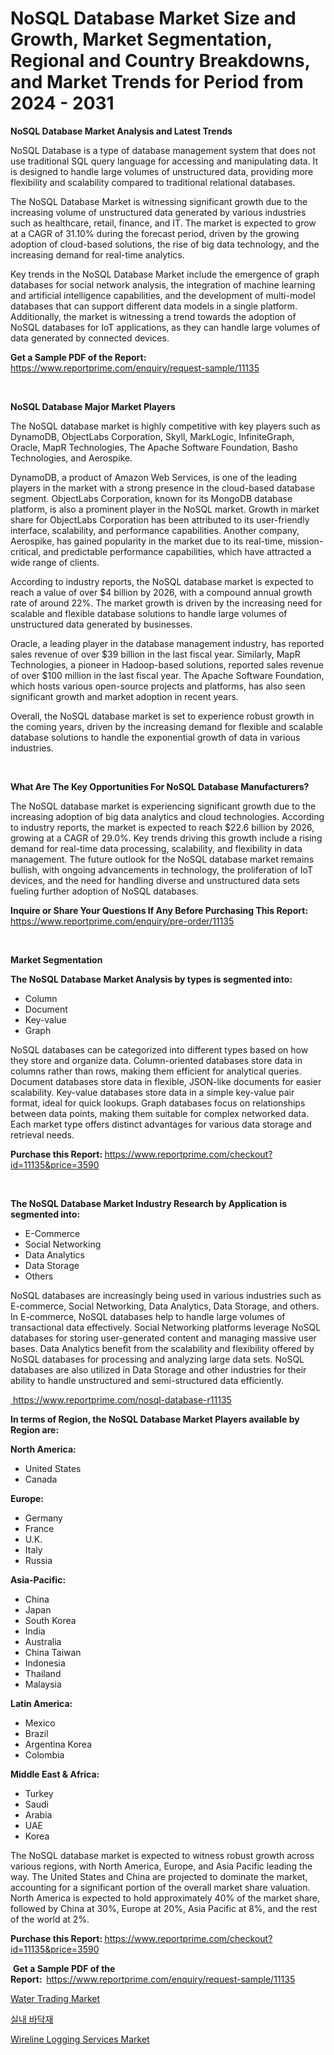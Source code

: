 <p><h1>NoSQL Database Market Size and Growth, Market Segmentation, Regional and Country Breakdowns, and Market Trends for Period from 2024 -  2031</h1></p><p><strong>NoSQL Database Market Analysis and Latest Trends</strong></p>
<p><p>NoSQL Database is a type of database management system that does not use traditional SQL query language for accessing and manipulating data. It is designed to handle large volumes of unstructured data, providing more flexibility and scalability compared to traditional relational databases.</p><p>The NoSQL Database Market is witnessing significant growth due to the increasing volume of unstructured data generated by various industries such as healthcare, retail, finance, and IT. The market is expected to grow at a CAGR of 31.10% during the forecast period, driven by the growing adoption of cloud-based solutions, the rise of big data technology, and the increasing demand for real-time analytics.</p><p>Key trends in the NoSQL Database Market include the emergence of graph databases for social network analysis, the integration of machine learning and artificial intelligence capabilities, and the development of multi-model databases that can support different data models in a single platform. Additionally, the market is witnessing a trend towards the adoption of NoSQL databases for IoT applications, as they can handle large volumes of data generated by connected devices.</p></p>
<p><strong>Get a Sample PDF of the Report:&nbsp;</strong> <a href="https://www.reportprime.com/enquiry/request-sample/11135">https://www.reportprime.com/enquiry/request-sample/11135</a></p>
<p>&nbsp;</p>
<p><strong>NoSQL Database Major Market Players</strong></p>
<p><p>The NoSQL database market is highly competitive with key players such as DynamoDB, ObjectLabs Corporation, Skyll, MarkLogic, InfiniteGraph, Oracle, MapR Technologies, The Apache Software Foundation, Basho Technologies, and Aerospike. </p><p>DynamoDB, a product of Amazon Web Services, is one of the leading players in the market with a strong presence in the cloud-based database segment. ObjectLabs Corporation, known for its MongoDB database platform, is also a prominent player in the NoSQL market. Growth in market share for ObjectLabs Corporation has been attributed to its user-friendly interface, scalability, and performance capabilities. Another company, Aerospike, has gained popularity in the market due to its real-time, mission-critical, and predictable performance capabilities, which have attracted a wide range of clients.</p><p>According to industry reports, the NoSQL database market is expected to reach a value of over $4 billion by 2026, with a compound annual growth rate of around 22%. The market growth is driven by the increasing need for scalable and flexible database solutions to handle large volumes of unstructured data generated by businesses.</p><p>Oracle, a leading player in the database management industry, has reported sales revenue of over $39 billion in the last fiscal year. Similarly, MapR Technologies, a pioneer in Hadoop-based solutions, reported sales revenue of over $100 million in the last fiscal year. The Apache Software Foundation, which hosts various open-source projects and platforms, has also seen significant growth and market adoption in recent years.</p><p>Overall, the NoSQL database market is set to experience robust growth in the coming years, driven by the increasing demand for flexible and scalable database solutions to handle the exponential growth of data in various industries.</p></p>
<p>&nbsp;</p>
<p><strong>What Are The Key Opportunities For NoSQL Database Manufacturers?</strong></p>
<p><p>The NoSQL database market is experiencing significant growth due to the increasing adoption of big data analytics and cloud technologies. According to industry reports, the market is expected to reach $22.6 billion by 2026, growing at a CAGR of 29.0%. Key trends driving this growth include a rising demand for real-time data processing, scalability, and flexibility in data management. The future outlook for the NoSQL database market remains bullish, with ongoing advancements in technology, the proliferation of IoT devices, and the need for handling diverse and unstructured data sets fueling further adoption of NoSQL databases.</p></p>
<p><strong>Inquire or Share Your Questions If Any Before Purchasing This Report:</strong> <a href="https://www.reportprime.com/enquiry/pre-order/11135">https://www.reportprime.com/enquiry/pre-order/11135</a></p>
<p>&nbsp;</p>
<p><strong>Market Segmentation</strong></p>
<p><strong>The NoSQL Database Market Analysis by types is segmented into:</strong></p>
<p><ul><li>Column</li><li>Document</li><li>Key-value</li><li>Graph</li></ul></p>
<p><p>NoSQL databases can be categorized into different types based on how they store and organize data. Column-oriented databases store data in columns rather than rows, making them efficient for analytical queries. Document databases store data in flexible, JSON-like documents for easier scalability. Key-value databases store data in a simple key-value pair format, ideal for quick lookups. Graph databases focus on relationships between data points, making them suitable for complex networked data. Each market type offers distinct advantages for various data storage and retrieval needs.</p></p>
<p><strong>Purchase this Report:&nbsp;</strong><a href="https://www.reportprime.com/checkout?id=11135&price=3590">https://www.reportprime.com/checkout?id=11135&price=3590</a></p>
<p>&nbsp;</p>
<p><strong>The NoSQL Database Market Industry Research by Application is segmented into:</strong></p>
<p><ul><li>E-Commerce</li><li>Social Networking</li><li>Data Analytics</li><li>Data Storage</li><li>Others</li></ul></p>
<p><p>NoSQL databases are increasingly being used in various industries such as E-commerce, Social Networking, Data Analytics, Data Storage, and others. In E-commerce, NoSQL databases help to handle large volumes of transactional data effectively. Social Networking platforms leverage NoSQL databases for storing user-generated content and managing massive user bases. Data Analytics benefit from the scalability and flexibility offered by NoSQL databases for processing and analyzing large data sets. NoSQL databases are also utilized in Data Storage and other industries for their ability to handle unstructured and semi-structured data efficiently.</p></p>
<p><a href="https://www.reportprime.com/nosql-database-r11135">&nbsp;https://www.reportprime.com/nosql-database-r11135</a></p>
<p><strong>In terms of Region, the NoSQL Database Market Players available by Region are:</strong></p>
<p>
    <p> <strong> North America: </strong>
        <ul>
            <li>United States</li>
            <li>Canada</li>
        </ul>
        </p> 
    <p> <strong> Europe: </strong>
        <ul>
            <li>Germany</li>
            <li>France</li>
            <li>U.K.</li>
            <li>Italy</li>
            <li>Russia</li>
        </ul>
        </p> 
    <p> <strong> Asia-Pacific: </strong>
        <ul>
            <li>China</li>
            <li>Japan</li>
            <li>South Korea</li>
            <li>India</li>
            <li>Australia</li>
            <li>China Taiwan</li>
            <li>Indonesia</li>
            <li>Thailand</li>
            <li>Malaysia</li>
        </ul>
        </p> 
    <p> <strong> Latin America: </strong>
        <ul>
            <li>Mexico</li>
            <li>Brazil</li>
            <li>Argentina Korea</li>
            <li>Colombia</li>
        </ul>
        </p> 
    <p> <strong> Middle East & Africa: </strong>
        <ul>
            <li>Turkey</li>
            <li>Saudi</li>
            <li>Arabia</li>
            <li>UAE</li>
            <li>Korea</li>
        </ul>
    </p>
    </p>
<p><p>The NoSQL database market is expected to witness robust growth across various regions, with North America, Europe, and Asia Pacific leading the way. The United States and China are projected to dominate the market, accounting for a significant portion of the overall market share valuation. North America is expected to hold approximately 40% of the market share, followed by China at 30%, Europe at 20%, Asia Pacific at 8%, and the rest of the world at 2%.</p></p>
<p><strong>Purchase this Report: </strong><a href="https://www.reportprime.com/checkout?id=11135&price=3590">https://www.reportprime.com/checkout?id=11135&price=3590</a></p>
<p>&nbsp;<strong>Get a Sample PDF of the Report:&nbsp;&nbsp;</strong><a href="https://www.reportprime.com/enquiry/request-sample/11135">https://www.reportprime.com/enquiry/request-sample/11135</a></p>
<p><strong></strong></p>
<p><p><a href="https://github.com/nancykennedykellievqfqt2/Market-Research-Report-List-2/blob/main/water-trading-market.md">Water Trading Market</a></p><p><a href="https://github.com/JonHarrtis67676y/Market-Research-Report-List-1/blob/main/536398123754.md">실내 바닥재</a></p><p><a href="https://github.com/seekum/Market-Research-Report-List-2/blob/main/wireline-logging-services-market.md">Wireline Logging Services Market</a></p></p>